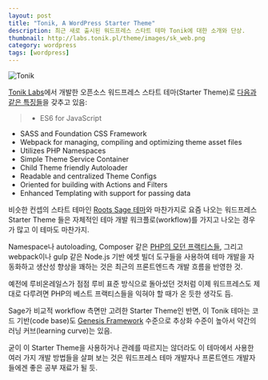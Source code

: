 ```yaml
---
layout: post
title: "Tonik, A WordPress Starter Theme"
description: 최근 새로 출시된 워드프레스 스타트 테마 Tonik에 대한 소개와 단상.
thumbnail: http://labs.tonik.pl/theme/images/sk_web.png
category: wordpress
tags: [wordpress]
---
```


![Tonik](https://usefulpa.s3.amazonaws.com/images/2017/tonik-wordpress-starter-theme.png)

[Tonik Labs](http://labs.tonik.pl/)에서 개발한 오픈소스 워드프레스 스타트 테마(Starter Theme)로 [다음과 같은 특징들](http://labs.tonik.pl/theme/docs/)을 갖추고 있음:

>* ES6 for JavaScript
* SASS and Foundation CSS Framework
* Webpack for managing, compiling and optimizing theme asset files
* Utilizes PHP Namespaces
* Simple Theme Service Container
* Child Theme friendly Autoloader
* Readable and centralized Theme Configs
* Oriented for building with Actions and Filters
* Enhanced Templating with support for passing data


비슷한 컨셉의 스타트 테마인 [Roots Sage 테마](https://roots.io/sage/)와 마찬가지로 요즘 나오는 워드프레스 Starter Theme 들은 자체적인 테마 개발 워크플로(workflow)를 가지고 나오는 경우가 많고 이 테마도 마찬가지. 

Namespace나 autoloading, Composer 같은 [PHP의 모던 프랙티스들](http://www.phptherightway.com/), 그리고 webpack이나 gulp 같은 Node.js 기반 에셋 빌더 도구들을 사용하여 테마 개발을 자동화하고 생산성 향상을 꽤하는 것은 최근의 프론트엔드측 개발 흐름을 반영한 것. 

예전에 루비온레일스가 점점 루비 표준 방식으로 돌아섰던 것처럼 이제 워드프레스도 제대로 다루려면 PHP의 베스트 프랙티스들을 익혀야 할 때가 온 듯한 생각도 듬.

Sage가 비교적 workflow 측면만 고려한 Starter Theme인 반면, 이 Tonik 테마는 코드 기반(code base)도 [Genesis Framework](https://my.studiopress.com/themes/genesis/) 수준으로 추상화 수준이 높아서 약간의 러닝 커브(learning curve)는 있음.

굳이 이 Starter Theme을 사용하거나 관례를 따르지는 않더라도 이 테마에서 사용한 여러 가지 개발 방법들을 살펴 보는 것은 워드프레스 테마 개발자나 프론트엔드 개발자들에겐 좋은 공부 재료가 될 듯.
